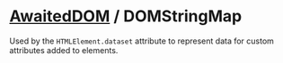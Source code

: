 # [AwaitedDOM](../basic-client/awaited-dom) <span>/</span> DOMStringMap

<div class='overview'><span class="seoSummary">Used by the </span><code>HTMLElement.dataset</code><span class="seoSummary"> attribute to represent data for custom attributes added to elements.</span></div>
